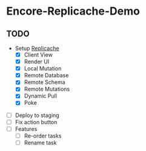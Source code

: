 # Encore-Replicache-Demo

## TODO
* Setup [Replicache](https://doc.replicache.dev/byob/intro)
    * [x] Client View
    * [x] Render UI
    * [x] Local Mutation
    * [x] Remote Database
    * [x] Remote Schema
    * [x] Remote Mutations
    * [x] Dynamic Pull
    * [x] Poke
* [ ] Deploy to staging
* [ ] Fix action button
* [ ] Features
  * [ ] Re-order tasks
  * [ ] Rename task
